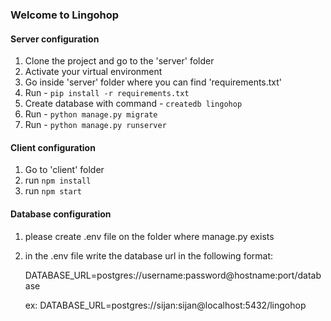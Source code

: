 ### Welcome to Lingohop

#### Server configuration

1. Clone the project and go to the 'server' folder
2. Activate your virtual environment
3. Go inside 'server' folder where you can find 'requirements.txt'
4. Run - `pip install -r requirements.txt`
5. Create database with command - `createdb lingohop`
6. Run - `python manage.py migrate`
7. Run - `python manage.py runserver`

#### Client configuration

1. Go to 'client' folder
2. run `npm install`
3. run `npm start`

#### Database configuration

1. please create .env file on the folder where manage.py exists
2. in the .env file write the database url in the following format:

	DATABASE_URL=postgres://username:password@hostname:port/database

	ex: DATABASE_URL=postgres://sijan:sijan@localhost:5432/lingohop
